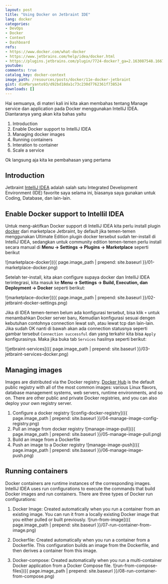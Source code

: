 ```yaml
---
layout: post
title: "Using Docker on Jetbraint IDE"
lang: docker
categories:
- DevOps
- Docker
- Context
- Dashboard
refs: 
- https://www.docker.com/what-docker
- https://www.jetbrains.com/help/idea/docker.html
- https://plugins.jetbrains.com/plugin/7724-docker?_ga=2.163087548.1667072148.1636275769-1635107743.1636275769
youtube: 
comments: true
catalog_key: docker-context
image_path: /resources/posts/docker/11e-docker-jetbraint
gist: dimMaryanto93/d92bd18da1c73c230d7762361f738524
downloads: []
---
```



Hai semuanya, di materi kali ini kita akan membahas tentang Manage service dan application pada Docker menggunakan IntelliJ IDEA. Diantaranya yang akan kita bahas yaitu

1. Introduction
2. Enable Docker support to IntelliJ IDEA
3. Managing docker images
4. Running containers
5. Interation to container
6. Scale a service

Ok langsung aja kita ke pembahasan yang pertama

## Introduction

Jetbraint [IntelliJ IDEA](https://www.jetbrains.com/idea/) adalah salah satu Integrated Development Environment (IDE) favorite saya selama ini, biasanya saya gunakan untuk Coding, Database, dan lain-lain.

## Enable Docker support to IntelliI IDEA

Untuk meng-aktifkan Docker support di IntelliJ IDEA kita perlu install plugin [docker](https://plugins.jetbrains.com/plugin/7724-docker?_ga=2.204595344.1667072148.1636275769-1635107743.1636275769) dari marketplace Jetbraint, by default jika temen-temen menggunakan Ultimate Edition plugin docker tersebut sudah ter-install di IntelliJ IDEA, sedangkan untuk community edition temen-temen perlu install secara manual di **Menu -> Settings -> Plugins -> Marketplace** seperti berikut

![marketplace-docker]({{ page.image_path | prepend: site.baseurl }}/01-marketplace-docker.png)

Setelah ter-install, kita akan configure supaya docker dan IntelliJ IDEA terintegrasi, kita masuk ke **Menu -> Settings -> Build, Execution, dan Deployment -> Docker** seperti berikut:

![marketplace-docker]({{ page.image_path | prepend: site.baseurl }}/02-jetbraint-docker-settings.png)

Jika di IDEA temen-temen belum ada konfigurasi tersebut, bisa klik `+` untuk menambahkan Docker server baru, Kemudian konfigurasi sesuai dengen kebutuhan contohnya connection lewat ssh, atau lewat tcp dan lain-lain. Jika sudah OK nanti di bawah akan ada connection statusnya seperti gambar tersebut `Connection successful` dan yang terkahir kita bisa `Apply` konfigurasinya. Maka jika buka tab `Services` hasilnya seperti berikut:

![jetbraint-services]({{ page.image_path | prepend: site.baseurl }}/03-jetbraint-services-docker.png)

## Managing images

Images are distributed via the Docker registry. [Docker Hub](https://hub.docker.com/) is the default public registry with all of the most common images: various Linux flavors, database management systems, web servers, runtime environments, and so on. There are other public and private Docker registries, and you can also deploy your own registry server.

1. Configure a docker registry
    ![config-docker-registry]({{ page.image_path | prepend: site.baseurl }}/04-manage-image-config-registry.png)
2. Pull an image from docker registry
    ![manage-image-pull]({{ page.image_path | prepend: site.baseurl }}/05-manage-image-pull.png)
3. Build an image from a Dockerfile
4. Push an image to a Docker registry
    ![manage-image-push]({{ page.image_path | prepend: site.baseurl }}/06-manage-image-push.png)

## Running containers

Docker containers are runtime instances of the corresponding images. IntelliJ IDEA uses run configurations to execute the commands that build Docker images and run containers. There are three types of Docker run configurations:

1. Docker Image: Created automatically when you run a container from an existing image. You can run it from a locally existing Docker image that you either pulled or built previously.
    ![run-from-image]({{ page.image_path | prepend: site.baseurl }}/07-run-container-from-image.png)

2. Dockerfile: Created automatically when you run a container from a Dockerfile. This configuration builds an image from the Dockerfile, and then derives a container from this image.

3. Docker-compose: Created automatically when you run a multi-container Docker application from a Docker Compose file.
    ![run-from-compose-files]({{ page.image_path | prepend: site.baseurl }}/08-run-container-from-compose.png)